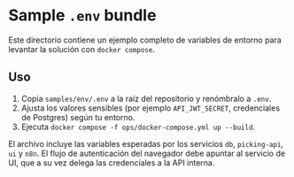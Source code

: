 # Sample `.env` bundle

Este directorio contiene un ejemplo completo de variables de entorno para levantar la solución con `docker compose`.

## Uso

1. Copia `samples/env/.env` a la raíz del repositorio y renómbralo a `.env`.
2. Ajusta los valores sensibles (por ejemplo `API_JWT_SECRET`, credenciales de Postgres) según tu entorno.
3. Ejecuta `docker compose -f ops/docker-compose.yml up --build`.

El archivo incluye las variables esperadas por los servicios `db`, `picking-api`, `ui` y `n8n`. El flujo de autenticación del navegador debe apuntar al servicio de UI, que a su vez delega las credenciales a la API interna.
